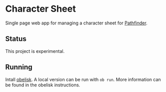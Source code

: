 # Character Sheet
Single page web app for managing a character sheet for [Pathfinder](https://www.d20pfsrd.com/).

## Status
This project is experimental.

## Running
Intall [obelisk](https://github.com/obsidiansystems/obelisk). A local version
can be run with `ob run`. More information can be found in the obelisk instructions.
